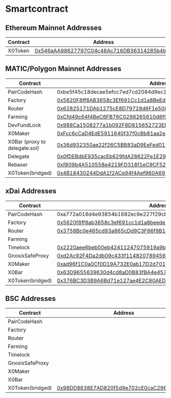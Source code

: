 # Smartcontract

## Ethereum Mainnet Addresses

| Contract | Address |
| ------ | ------ |
| X0Token | [0x546aAA98627797C04c48Ac716DB36314285b4b5a][x0Token-mainnet] |

## MATIC/Polygon Mainnet Addresses

| Contract | Address |
| ------ | ------ |
| PairCodeHash | 0xbe5f45c18decae5efcc7ed7cd2084d9ec19d11a86d2566a8ee202504b65b9a64 |
| Factory | [0x5620F8ff8AB3658c3Ef691Cc1d1a8BeEdE31F01c][factory-matic] |
| Router | [0x62825171DAb1275cE8D79728d6F1e508d12185DC][router-matic] |
| Farming | [0xCfd49c64f4BeC6FB76C0298265610d8f0B2eF460][farming-matic] |
| DevFundLock | [0x988Ca1508277a1b092F8D815652723EE486eb07a][devfundlock-matic] |
| X0Maker | [0xFcc6cCaD4EdE5911640f37f0cBb81aa2e906f3dB][x0maker-matic] |
| X0Bar (proxy to delegate.sol) | [0x36d932350ae22f26C5BB83aD9EeFed019b546122][x0bar-matic] |
| Delegate | [0x0fDEBdbE935cacEb629fdA28622Fe1E29B8Bf299][delegate-matic] |
| Rebaser | [0xf809b4A510558e4219FD318f1eC9CF520fd79bec][rebaser-matic] |
| X0Token(bridged) | [0x4B18430244DdA1f2ACe94f4Aef960A6975ca9e35][x0Token-matic] |

## xDai Addresses

| Contract | Address |
| ------ | ------ |
| PairCodeHash | 0xa772a016d4e93854b1682ec9e227f29cb17ebf5c014ebfc2c7326b338d8ddbf0 |
| Factory | [0x5620f8ff8ab3658c3ef691cc1d1a8beede31f01c][factory-xdai] |
| Router | [0x3758Bc0e465cd93a865cDd9C3F66f9B1847C5D3f][router-xdai] |
| Farming |
| Timelock | [0x2220aee6beb00eb42411247075919a9b00286b9b][timelock-xdai] |
| GnosisSafeProxy | [0xd2Ac92F4Da2db09c433f114820789456CbB2B185][gnosis-xdai] |
| X0Maker | [0xad96f1C0a0Cf0D19A732E0ab17D2d7010f6ddA81][x0maker-xdai] |
| X0Bar | [0x63D9655639630d4cd8aD0B83fBA4e4577170B8a7][x0bar-xdai] |
| X0Token(bridged) | [0x376BC3D3B9A6Bd71e127ae4E2C80AED5dDe6CF19][x0Token-xdai] |

## BSC Addresses

| Contract | Address |
| ------ | ------ |
| PairCodeHash |
| Factory |
| Router |
| Farming |
| Timelock |
| GnosisSafeProxy |
| X0Maker |
| X0Bar |
| X0Token(bridged) | [0x98DD8638E7AD820f5d9e702cE0caC2961eEa96fb][x0Token-bsc] |


   [x0Token-mainnet]: <https://etherscan.io/address/0x546aAA98627797C04c48Ac716DB36314285b4b5a>

   [factory-matic]: <https://polygonscan.com/address/0x5620F8ff8AB3658c3Ef691Cc1d1a8BeEdE31F01c>
   [router-matic]: <https://polygonscan.com/address/0x62825171DAb1275cE8D79728d6F1e508d12185DC>
   [farming-matic]: <https://polygonscan.com/address/0xCfd49c64f4BeC6FB76C0298265610d8f0B2eF460>
   [x0bar-matic]: <https://polygonscan.com/address/0x36d932350ae22f26C5BB83aD9EeFed019b546122>
   [delegate-matic]: <https://polygonscan.com/address/0x0fDEBdbE935cacEb629fdA28622Fe1E29B8Bf299>
   [rebaser-matic]: <https://polygonscan.com/address/0xf809b4A510558e4219FD318f1eC9CF520fd79bec>
   [x0maker-matic]: <https://polygonscan.com/address/0xFcc6cCaD4EdE5911640f37f0cBb81aa2e906f3dB>
   [x0Token-matic]: <https://polygonscan.com/address/0x4B18430244DdA1f2ACe94f4Aef960A6975ca9e35>
   [devfundlock-matic]: <https://polygonscan.com/address/0x988Ca1508277a1b092F8D815652723EE486eb07a>
   
   [factory-xdai]: <https://blockscout.com/xdai/mainnet/address/0x5620f8ff8ab3658c3ef691cc1d1a8beede31f01c>
   [router-xdai]: <https://blockscout.com/xdai/mainnet/address/0x3758Bc0e465cd93a865cDd9C3F66f9B1847C5D3f>
   [timelock-xdai]: <https://blockscout.com/xdai/mainnet/address/0x2220aee6beb00eb42411247075919a9b00286b9b>
   [gnosis-xdai]: <https://blockscout.com/xdai/mainnet/address/0xd2Ac92F4Da2db09c433f114820789456CbB2B185>
   [x0bar-xdai]: <https://blockscout.com/xdai/mainnet/address/0x63D9655639630d4cd8aD0B83fBA4e4577170B8a7>
   [x0maker-xdai]: <https://blockscout.com/xdai/mainnet/address/0xad96f1C0a0Cf0D19A732E0ab17D2d7010f6ddA81>
   [x0Token-xdai]: <https://blockscout.com/xdai/mainnet/address/0x376BC3D3B9A6Bd71e127ae4E2C80AED5dDe6CF19>
   
   [x0Token-bsc]: <https://bscscan.com/address/0x98DD8638E7AD820f5d9e702cE0caC2961eEa96fb>
